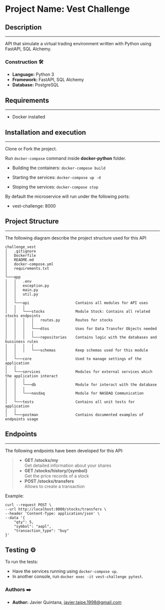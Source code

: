 # Project Name: Vest Challenge

## Description
---
API that simulate a virtual trading environment written with Python using FastAPI, SQL Alchemy.

### Construction 🛠️
* **Language:** Python 3
* **Framework:** FastAPI, SQL Alchemy
* **Database:** PostgreSQL

## Requirements
---
- Docker installed

## Installation and execution
---
Clone or Fork the project.

Run ```docker-compose``` command inside **docker-python** folder.

* Building the containers: ```docker-compose build```

* Starting the services: ```docker-compose up -d```

* Stoping the services: ```docker-compose stop```

By default the microservice will run under the following ports:
- vest-challenge: 8000


## Project Structure
---
The following diagram describe the project structure used for this API
```
challenge_vest
│   .gitignore          
│   Dockerfile
│   README.md                   
│   docker-compose.yml     
│   requirements.txt          
│
└───app
│   │   .env
│   │   exception.py
│   │   main.py
│   │   util.py
│   │
│   └───api                     Contains all modules for API uses
│   │   │
│   │   └───stocks              Module Stock: Contains all related stocks endpoints
│   │   │   │   routes.py       Routes for stocks
│   │   │   │
│   │   │   └───dtos            Uses for Data Transfer Objects needed
│   │   │   │
│   │   │   └───repositories    Contains logic with the databases and bussiness rules
│   │   │   │
│   │   │   └───schemas         Keep schemas used for this module
│   │   
│   └───core                    Used to manage settings of the application
│   │   
│   └───services                Modules for external services which the application interact
│   │   │
│   │   └───db                  Module for interact with the database
│   │   │
│   │   └───nasdaq              Module for NASDAQ Communication
│   │   
│   └───tests                   Contains all unit tests for application
│   │   
│   └───postman                 Contains documented examples of endpoints usage

```

## Endpoints
---
The following endpoints have been developed for this API:

> -  **GET /stocks/my** <br/>
> Get detailed information about your shares
> -  **GET /stocks/history/{symbol}** <br/>
> Get the price records of a stock
> -  **POST /stocks/transfers** <br/>
> Allows to create a transaction

Example:


    curl --request POST \
    --url http://localhost:8000/stocks/transfers \
    --header 'Content-Type: application/json' \
    --data '{
        "qty": 5,
        "symbol": "aapl",
        "transaction_type": "buy"
    }'



## Testing ⚙️

To run the tests:

- Have the services running using `docker-compose up`.
- In another console, run `docker exec -it vest-challenge pytest`.


### Authors ✒️

* **Author:** Javier Quintana, <javier.taipe.1998@gmail.com>

